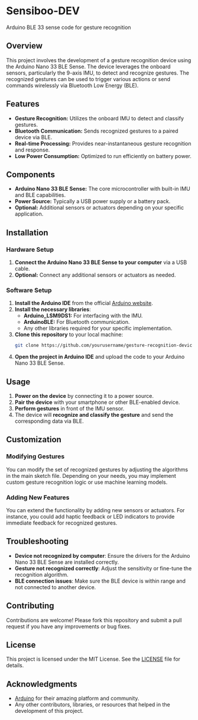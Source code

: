 # Sensiboo-DEV

Arduino BLE 33 sense code for gesture recognition 

## Overview

This project involves the development of a gesture recognition device using the Arduino Nano 33 BLE Sense. The device leverages the onboard sensors, particularly the 9-axis IMU, to detect and recognize gestures. The recognized gestures can be used to trigger various actions or send commands wirelessly via Bluetooth Low Energy (BLE).

## Features

- **Gesture Recognition:** Utilizes the onboard IMU to detect and classify gestures.
- **Bluetooth Communication:** Sends recognized gestures to a paired device via BLE.
- **Real-time Processing:** Provides near-instantaneous gesture recognition and response.
- **Low Power Consumption:** Optimized to run efficiently on battery power.

## Components

- **Arduino Nano 33 BLE Sense:** The core microcontroller with built-in IMU and BLE capabilities.
- **Power Source:** Typically a USB power supply or a battery pack.
- **Optional:** Additional sensors or actuators depending on your specific application.

## Installation

### Hardware Setup

1. **Connect the Arduino Nano 33 BLE Sense to your computer** via a USB cable.
2. **Optional:** Connect any additional sensors or actuators as needed.

### Software Setup

1. **Install the Arduino IDE** from the official [Arduino website](https://www.arduino.cc/en/software).
2. **Install the necessary libraries**:
    - **Arduino_LSM9DS1:** For interfacing with the IMU.
    - **ArduinoBLE:** For Bluetooth communication.
    - Any other libraries required for your specific implementation.
3. **Clone this repository** to your local machine:
    ```bash
    git clone https://github.com/yourusername/gesture-recognition-device.git
    ```
4. **Open the project in Arduino IDE** and upload the code to your Arduino Nano 33 BLE Sense.

## Usage

1. **Power on the device** by connecting it to a power source.
2. **Pair the device** with your smartphone or other BLE-enabled device.
3. **Perform gestures** in front of the IMU sensor.
4. The device will **recognize and classify the gesture** and send the corresponding data via BLE.

## Customization

### Modifying Gestures

You can modify the set of recognized gestures by adjusting the algorithms in the main sketch file. Depending on your needs, you may implement custom gesture recognition logic or use machine learning models.

### Adding New Features

You can extend the functionality by adding new sensors or actuators. For instance, you could add haptic feedback or LED indicators to provide immediate feedback for recognized gestures.

## Troubleshooting

- **Device not recognized by computer**: Ensure the drivers for the Arduino Nano 33 BLE Sense are installed correctly.
- **Gesture not recognized correctly**: Adjust the sensitivity or fine-tune the recognition algorithm.
- **BLE connection issues**: Make sure the BLE device is within range and not connected to another device.

## Contributing

Contributions are welcome! Please fork this repository and submit a pull request if you have any improvements or bug fixes.

## License

This project is licensed under the MIT License. See the [LICENSE](LICENSE) file for details.

## Acknowledgments

- [Arduino](https://www.arduino.cc/) for their amazing platform and community.
- Any other contributors, libraries, or resources that helped in the development of this project.


